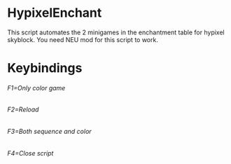 # HypixelEnchant
This script automates the 2 minigames in the enchantment table for hypixel skyblock.
You need NEU mod for this script to work.
# Keybindings
###### F1=Only color game
###### F2=Reload
###### F3=Both sequence and color
###### F4=Close script


